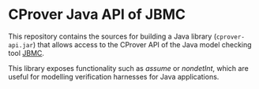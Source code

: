 CProver Java API of JBMC
========================

This repository contains the sources for building a Java library
(`cprover-api.jar`) that allows access to the CProver API of the Java
model checking tool
[JBMC](https://github.com/diffblue/cbmc/tree/develop/jbmc).

This library exposes functionality such as _assume_ or _nondetInt_,
which are useful for modelling verification harnesses for
Java applications.

